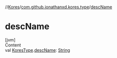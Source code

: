 //[Kores](../index.md)/[com.github.jonathanxd.kores.type](index.md)/[descName](desc-name.md)



# descName  
[jvm]  
Content  
val [KoresType](-kores-type/index.md).[descName](desc-name.md): [String](https://kotlinlang.org/api/latest/jvm/stdlib/kotlin/-string/index.html)  



